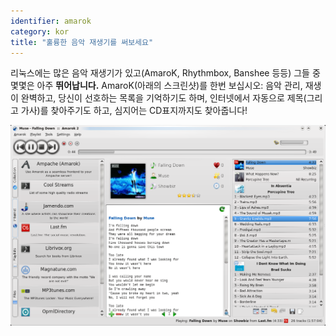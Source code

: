 ```yaml
---
identifier: amarok
category: kor
title: "훌륭한 음악 재생기를 써보세요"
---
```


리눅스에는 많은 음악 재생기가 있고(AmaroK, Rhythmbox, Banshee 등등) 그들 중 몇몇은 아주 <b>뛰어납니다.</b> AmaroK(아래의 스크린샷)를 한번 보십시오: 음악 관리, 재생이 완벽하고, 당신이 선호하는 목록을 기억하기도 하며, 인터넷에서 자동으로 제목(그리고 가사)를 찾아주기도 하고, 심지어는 CD표지까지도 찾아줍니다!

<img src="/img/amarok.png" />




